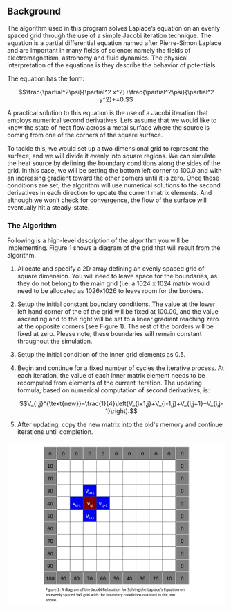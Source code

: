 ## Background

The algorithm used in this program solves Laplace’s equation on an
evenly spaced grid through the use of a simple Jacobi iteration
technique. The equation is a partial differential equation named after
Pierre-Simon Laplace and are important in many fields of science: namely
the fields of electromagnetism, astronomy and fluid dynamics. The
physical interpretation of the equations is they describe the behavior
of potentials.

The equation has the form:

$$\frac{\partial^2\psi}{\partial^2 x^2}+\frac{\partial^2\psi}{\partial^2 y^2}+=0.$$

A practical solution to this equation is the use of a Jacobi iteration
that employs numerical second derivatives. Lets assume that we would
like to know the state of heat flow across a metal surface where the
source is coming from one of the corners of the square surface.

To tackle this, we would set up a two dimensional grid to represent the
surface, and we will divide it evenly into square regions. We can
simulate the heat source by defining the boundary conditions along the
sides of the grid. In this case, we will be setting the bottom left
corner to 100.0 and with an increasing gradient toward the other corners
until it is zero. Once these conditions are set, the algorithm will use
numerical solutions to the second derivatives in each direction to
update the current matrix elements. And although we won’t check for
convergence, the flow of the surface will eventually hit a
steady-state.


### The Algorithm

Following is a high-level description of the algorithm you will be
implementing. Figure 1 shows a diagram of the grid that will result from
the algorithm.

1.  Allocate and specify a 2D array defining an evenly spaced grid of
    square dimension. You will need to leave space for the boundaries,
    as they do not belong to the main grid (i.e. a 1024 x 1024 matrix
    would need to be allocated as 1026x1026 to leave room for the
    borders.
    
2.  Setup the initial constant boundary conditions. The value at the
    lower left hand corner of the of the grid will be fixed at 100.00,
    and the value ascending and to the right will be set to a linear
    gradient reaching zero at the opposite corners (see Figure 1). The
    rest of the borders will be fixed at zero. Please note, these
    boundaries will remain constant throughout the simulation.
    
3.  Setup the initial condition of the inner grid elements as 0.5.
    
4.  Begin and continue for a fixed number of cycles the iterative
    process. At each iteration, the value of each inner matrix element
    needs to be recomputed from elements of the current iteration. The
    updating formula, based on numerical computation of second
    derivatives, is:
    
    $$V_{i,j}^{\text{new}}=\frac{1}{4}\left(V_{i+1,j}+V_{i-1,j}+V_{i,j+1}+V_{i,j-1}\right).$$
    
5.  After updating, copy the new matrix into the old's memory and
    continue iterations until completion.

![Figure1](jacobiFigure1.jpg)


